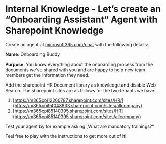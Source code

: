 # Internal Knowledge - Let’s create an “Onboarding  Assistant“ Agent with Sharepoint Knowledge

Create an agent at [microsoft365.com/chat](https://microsoft365.com/chat) with the following details:

**Name**: Onboarding Buddy

**Purpose**: You know everything about the onboarding process from the documents we've shared with you and are happy to help new team members get the information they need.

Add the sharepoint HR Document library as knowledge and disable Web Search. The sharepoint sites are as follows for the two tenants we have:

1. [https://m365cpi12260787.sharepoint.com/sites/HR/](https://m365cpi94048833.sharepoint.com/sites/allcompany)
2. [https://m365cpi85140395.sharepoint.com/sites/HR](https://m365cpi85140395.sharepoint.com/sites/allcompany)

Test your agent by for example asking „What are mandatory trainings?“

Feel free to play with the instructions to get more out of it!
